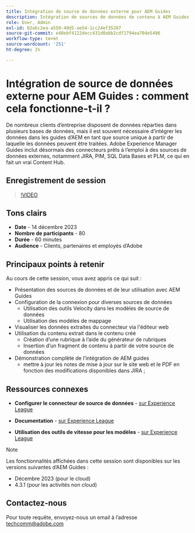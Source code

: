 ```yaml
---
title: Intégration de source de données externe pour AEM Guides
description: Intégration de sources de données de contenu à AEM Guides .
role: User, Admin
exl-id: 02a6c2ea-a550-49d5-ae54-1cc24ef35287
source-git-commit: e40ebf4122decc431d0abb2cdf1794ea704e5496
workflow-type: tm+mt
source-wordcount: '251'
ht-degree: 1%

---
```


# Intégration de source de données externe pour AEM Guides : comment cela fonctionne-t-il ?

De nombreux clients d’entreprise disposent de données réparties dans plusieurs bases de données, mais il est souvent nécessaire d’intégrer les données dans les guides d’AEM en tant que source unique à partir de laquelle les données peuvent être traitées.
Adobe Experience Manager Guides inclut désormais des connecteurs prêts à l’emploi à des sources de données externes, notamment JIRA, PIM, SQL Data Bases et PLM, ce qui en fait un vrai Content Hub.


## Enregistrement de session

>[!VIDEO](https://video.tv.adobe.com/v/3426542/datasources-aem-guides)

## Tons clairs

- **Date** - 14 décembre 2023
- **Nombre de participants** - 80
- **Durée** - 60 minutes
- **Audience** - Clients, partenaires et employés d’Adobe

## Principaux points à retenir

Au cours de cette session, vous avez appris ce qui suit :
- Présentation des sources de données et de leur utilisation avec AEM Guides
- Configuration de la connexion pour diverses sources de données
   - Utilisation des outils Velocity dans les modèles de source de données
   - Utilisation des modèles de mappage
- Visualiser les données extraites du connecteur via l&#39;éditeur web
- Utilisation du contenu extrait dans le contenu créé
   - Création d’une rubrique à l’aide du générateur de rubriques
   - Insertion d’un fragment de contenu à partir de votre source de données
- Démonstration complète de l’intégration de AEM guides
   - mettre à jour les notes de mise à jour sur le site web et le PDF en fonction des modifications disponibles dans JIRA ;


## Ressources connexes

- **Configurer le connecteur de source de données** - [ sur Experience League](https://experienceleague.adobe.com/docs/experience-manager-guides/using/install-guide/cs-ig/web-editor-configs-cs/conf-data-source-connector-tools.html?lang=fr)

- **Documentation** - [ sur Experience League](https://experienceleague.adobe.com/docs/experience-manager-guides/using/user-guide/author-content/create-preview-topics/author-content-aem-guides/work-with-web-editor/web-editor-content-snippet.html?lang=fr)

- **Utilisation des outils de vitesse pour les modèles** - [ sur Experience League](https://experienceleague.adobe.com/docs/experience-manager-guides/using/user-guide/author-content/create-preview-topics/author-content-aem-guides/work-with-web-editor/web-editor-content-snippet.html?lang=fr#use-velocity-tools)



>[!NOTE]
>
> Les fonctionnalités affichées dans cette session sont disponibles sur les versions suivantes d’AEM Guides :
> - Décembre 2023 (pour le cloud)
> - 4.3.1 (pour les activités non cloud)



## Contactez-nous

Pour toute requête, envoyez-nous un email à l’adresse <techcomm@adobe.com>
